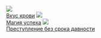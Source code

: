 ![](/books/detective/Мария%20Семенова/Вкус%20крови.jpg)  
[Вкус крови](/books/detective/Мария%20Семенова/Вкус%20крови)
![](/books/detective/Мария%20Семенова/Магия%20успеха.jpg)  
[Магия успеха](/books/detective/Мария%20Семенова/Магия%20успеха)
![](/books/detective/Мария%20Семенова/Преступление%20без%20срока%20давности.jpg)  
[Преступление без срока давности](/books/detective/Мария%20Семенова/Преступление%20без%20срока%20давности)